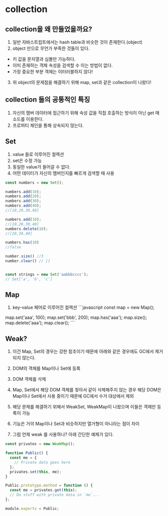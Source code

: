 # collection

## collection을 왜 만들었을까요?

1. 일반 자바스트립트에서는 hash table과 비슷한 것이 존재한다.(object)
2. object 만으로 무언가 부족한 것들이 있다.

  - 키 값을 문자열과 심볼만 가능하다.
  - 이미 존재하는 객체 속성을 검색할 수 이는 방법이 없다.
  - 가장 중요한 부분 객체는 이터러블하지 않다!

3. 위 object의 문제점을 해결하기 위해 map, set과 같은 collection이 나왔다!

## collection 들의 공통적인 특징

1. 자신의 맴버 데이터에 접근하기 위해 속성 값을 직접 호출하는 방식이 아닌 get 매소드를 이용한다.
2. 프로퍼티 체인을 통해 상속되지 않는다.

## Set

1. value 들로 이루어진 컬렉션
2. set은 수정 가능
3. 동일한 value가 들어갈 수 없다.
4. 어떤 데이터가 자신의 맴버인지를 빠르게 검색할 때 사용

```javascript
const numbers = new Set();

numbers.add(10);
numbers.add(20);
numbers.add(30);
numbers.add(40);
//[10,20,30,40]

numbers.add(10);
//[10,20,30,40]
numbers.delete(10);
//[20,30,40]

numbers.has(10)
//false

number.size() //3
number.clear() // []


const strings = new Set('aabbbcccc');
// Set['a', 'b', 'c']
```

## Map

1. key-value 페어로 이루어진 컬렉션 ```javascript const map = new Map();

map.set('aaa', 100); map.set('bbb', 200); map.has('aaa'); map.size(); map.delete('aaa'); map.clear(); ```

## Weak?

1. 이건 Map, Set의 경우는 강한 참조이기 때문에 아래와 같은 경우에도 GC에서 제거되지 않는다.

  1. DOM의 객체를 Map이나 Set에 등록
  2. DOM 객체를 삭제
  3. Map, Set에서 해당 DOM 객체를 찾아서 같이 삭제해주지 않는 경우 해당 DOM은 Map이나 Set에서 사용 중이기 때문에 GC에서 수거 대상에서 제외

2. 해당 문제를 해결하기 위해서 WeakSet, WeakMap이 나왔으며 이들은 객체만 등록이 가능
3. 기능은 거의 Map이나 Set과 비슷하지만 열거형이 아니라는 점이 차이
4. 그럼 언제 weak 를 사용하나? 아래 간단한 예제가 있다.

```javascript
const privates = new WeakMap();

function Public() {
  const me = {
    // Private data goes here
  };
  privates.set(this, me);
}

Public.prototype.method = function () {
  const me = privates.get(this);
  // Do stuff with private data in `me`...
};

module.exports = Public;
```
